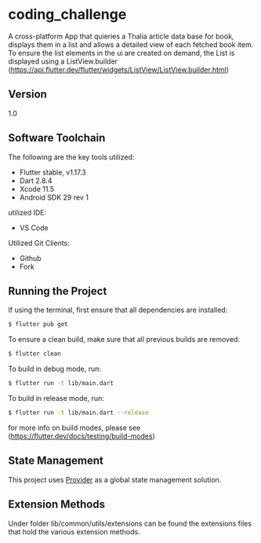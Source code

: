 # coding_challenge

 A cross-platform App that quieries a Thalia article data base for book, displays them in a list and allows a detailed view of each fetched book item.
 To ensure the list elements in the ui are created on demand, the List is displayed using a ListView.builder (https://api.flutter.dev/flutter/widgets/ListView/ListView.builder.html)

## Version
1.0

## Software Toolchain

The following are the key tools utilized: 

- Flutter stable, v1.17.3
- Dart 2.8.4
- Xcode 11.5
- Android SDK 29 rev 1

 utilized IDE:
- VS Code

Utilized Git Clients:
- Github
- Fork

## Running the Project

If using the terminal, first ensure that all dependencies are installed:

```sh
$ flutter pub get
```

To ensure a clean build, make sure that all previous builds are removed:

```sh
$ flutter clean
```

To build in debug mode,  run:

```sh
$ flutter run -t lib/main.dart
```

To build in release mode,  run:

```sh
$ flutter run -t lib/main.dart --release
```

for more info on build modes, please see (https://flutter.dev/docs/testing/build-modes)



## State Management

This project uses [Provider](https://pub.dev/packages/provider) as a global state management solution.
 
## Extension Methods 
 
 Under folder lib/common/utils/extensions can be found the extensions files
 that hold the various extension methods.
 
